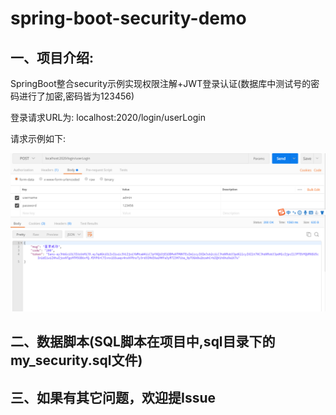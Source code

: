 # spring-boot-security-demo

## 一、项目介绍:
SpringBoot整合security示例实现权限注解+JWT登录认证(数据库中测试号的密码进行了加密,密码皆为123456)


登录请求URL为:
localhost:2020/login/userLogin

请求示例如下:

![avatar](img/login.png)


## 二、数据脚本(SQL脚本在项目中,sql目录下的my_security.sql文件)


## 三、如果有其它问题，欢迎提Issue